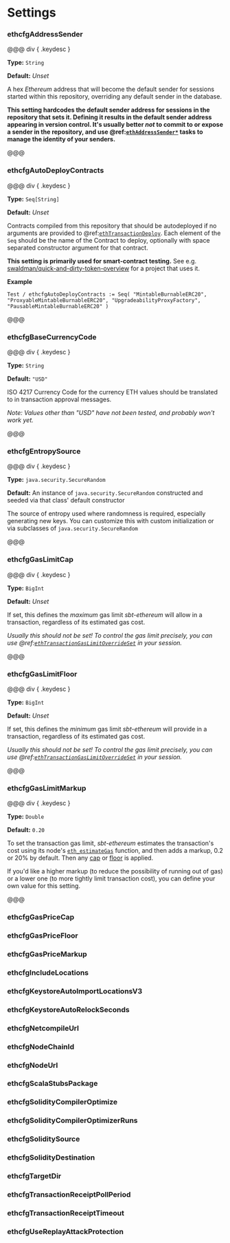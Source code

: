 # Settings

### ethcfgAddressSender

@@@ div { .keydesc }

**Type:** `String`

**Default:** _Unset_

A hex _Ethereum_ address that will become the default sender for sessions started within this repository, overriding any default sender in the database.

**This setting hardcodes the default sender address for sessions in the repository that sets it. Defining it results in the default sender address appearing in version control.
It's usually better _not_ to commit to or expose a sender in the repository, and use @ref:[`ethAddressSender*`](../tasks/eth/address/sender.md) tasks to manage the identity of your senders.**

@@@

### ethcfgAutoDeployContracts

@@@ div { .keydesc }

**Type:** `Seq[String]`

**Default:** _Unset_

Contracts compiled from this repository that should be autodeployed if no arguments are provided to @ref:[`ethTransactionDeploy`](../tasks/eth/transaction/index.md#ethtransactiondeploy).
Each element of the `Seq` should be the name of the Contract to deploy, optionally with space separated constructor argument for that contract.

**This setting is primarily used for smart-contract testing.** See e.g. [swaldman/quick-and-dirty-token-overview](https://github.com/swaldman/quick-and-dirty-token-overview) for a project that uses it.

**Example**
```
Test / ethcfgAutoDeployContracts := Seq( "MintableBurnableERC20", "ProxyableMintableBurnableERC20", "UpgradeabilityProxyFactory", "PausableMintableBurnableERC20" )
```

@@@

### ethcfgBaseCurrencyCode

@@@ div { .keydesc }

**Type:** `String`

**Default:** `"USD"`

ISO 4217 Currency Code for the currency ETH values should be translated to in transaction approval messages.

_Note: Values other than "USD" have not been tested, and probably won't work yet._

@@@

### ethcfgEntropySource                 

@@@ div { .keydesc }

**Type:** `java.security.SecureRandom`

**Default:** An instance of `java.security.SecureRandom` constructed and seeded via that class' default constructor

The source of entropy used where randomness is required, especially generating new keys. You can customize this
with custom initialization or via subclasses of `java.security.SecureRandom`

@@@

### ethcfgGasLimitCap                   

@@@ div { .keydesc }

**Type:** `BigInt`

**Default:** _Unset_

If set, this defines the _maximum_ gas limit _sbt-ethereum_ will allow in a transaction, regardless of its estimated gas cost.

_Usually this should not be set! To control the gas limit precisely, you can use @ref:[`ethTransactionGasLimitOverrideSet`](../tasks/eth/transaction/gas.md#ethtransactiongaslimitoverrideset) in your session._

@@@

### ethcfgGasLimitFloor                 

@@@ div { .keydesc }

**Type:** `BigInt`

**Default:** _Unset_

If set, this defines the _minimum_ gas limit _sbt-ethereum_ will provide in a transaction, regardless of its estimated gas cost.

_Usually this should not be set! To control the gas limit precisely, you can use @ref:[`ethTransactionGasLimitOverrideSet`](../tasks/eth/transaction/gas.md#ethtransactiongaslimitoverrideset) in your session._

@@@

### ethcfgGasLimitMarkup                

@@@ div { .keydesc }

**Type:** `Double`

**Default:** `0.20`

To set the transaction gas limit, _sbt-ethereum_ estimates the transaction's cost using its node's [`eth_estimateGas`](https://github.com/ethereum/wiki/wiki/JSON-RPC#eth_estimategas) function,
and then adds a markup, 0.2 or 20% by default. Then any [cap](#ethcfggaslimitcap) or [floor](#ethcfggaslimitcap) is applied.

If you'd like a higher markup (to reduce the possibility of running out of gas) or a lower one (to more tightly limit transaction cost), you can define your own value for this setting.

@@@

### ethcfgGasPriceCap                   

### ethcfgGasPriceFloor                 

### ethcfgGasPriceMarkup                

### ethcfgIncludeLocations              

### ethcfgKeystoreAutoImportLocationsV3 

### ethcfgKeystoreAutoRelockSeconds     

### ethcfgNetcompileUrl                 

### ethcfgNodeChainId                   

### ethcfgNodeUrl                       

### ethcfgScalaStubsPackage             

### ethcfgSolidityCompilerOptimize      

### ethcfgSolidityCompilerOptimizerRuns 

### ethcfgSoliditySource                

### ethcfgSolidityDestination           

### ethcfgTargetDir                     

### ethcfgTransactionReceiptPollPeriod  

### ethcfgTransactionReceiptTimeout     

### ethcfgUseReplayAttackProtection     
